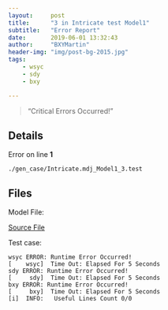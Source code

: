 ```yaml
---
layout:     post
title:      "3 in Intricate test Model1"
subtitle:   "Error Report"
date:       2019-06-01 13:32:43
author:     "BXYMartin"
header-img: "img/post-bg-2015.jpg"
tags:
    - wsyc
    - sdy
    - bxy

---
```


> “Critical Errors Occurred!”


## Details

Error on line **1**

```
./gen_case/Intricate.mdj_Model1_3.test
```

## Files

Model File:

[Source File](https://github.com/BXYMartin/OO-Public/blob/master/test_mdj/Intricate.mdj)

Test case:

```
wsyc ERROR: Runtime Error Occurred!
[    wsyc]  Time Out: Elapsed For 5 Seconds
sdy ERROR: Runtime Error Occurred!
[     sdy]  Time Out: Elapsed For 5 Seconds
bxy ERROR: Runtime Error Occurred!
[     bxy]  Time Out: Elapsed For 5 Seconds
[i]  INFO:	 Useful Lines Count 0/0
```


